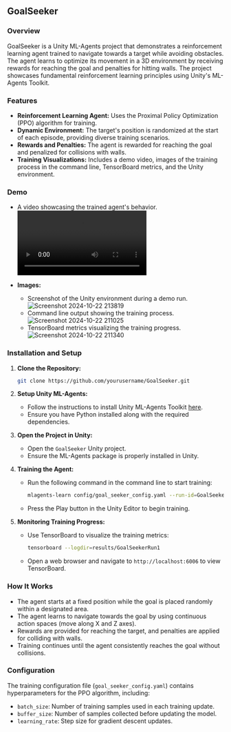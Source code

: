 ## GoalSeeker

### Overview
GoalSeeker is a Unity ML-Agents project that demonstrates a reinforcement learning agent trained to navigate towards a target while avoiding obstacles. The agent learns to optimize its movement in a 3D environment by receiving rewards for reaching the goal and penalties for hitting walls. The project showcases fundamental reinforcement learning principles using Unity's ML-Agents Toolkit.

### Features
- **Reinforcement Learning Agent:** Uses the Proximal Policy Optimization (PPO) algorithm for training.
- **Dynamic Environment:** The target's position is randomized at the start of each episode, providing diverse training scenarios.
- **Rewards and Penalties:** The agent is rewarded for reaching the goal and penalized for collisions with walls.
- **Training Visualizations:** Includes a demo video, images of the training process in the command line, TensorBoard metrics, and the Unity environment.

### Demo
- A video showcasing the trained agent's behavior.
  <video src="https://github.com/user-attachments/assets/41a070d4-94a1-48d6-9d00-b19045e84ba0" controls="controls" style="max-width: 100%;">
    Your browser does not support the video tag.
  </video>
  
- **Images:**
  - Screenshot of the Unity environment during a demo run.
    ![Screenshot 2024-10-22 213819](https://github.com/user-attachments/assets/7eb863f8-6339-4be5-b397-34ae5445923c)
  - Command line output showing the training process.
    ![Screenshot 2024-10-22 211025](https://github.com/user-attachments/assets/e5b0c3c7-e131-40c7-a7ce-5546ac54ad25)
  - TensorBoard metrics visualizing the training progress.
    ![Screenshot 2024-10-22 211340](https://github.com/user-attachments/assets/26c08d79-efe6-4408-8bc5-dd9cbd34fc67)

### Installation and Setup
1. **Clone the Repository:**
   ```bash
   git clone https://github.com/yourusername/GoalSeeker.git
   ```
2. **Setup Unity ML-Agents:**
   - Follow the instructions to install Unity ML-Agents Toolkit [here](https://github.com/Unity-Technologies/ml-agents).
   - Ensure you have Python installed along with the required dependencies.

3. **Open the Project in Unity:**
   - Open the `GoalSeeker` Unity project.
   - Ensure the ML-Agents package is properly installed in Unity.

4. **Training the Agent:**
   - Run the following command in the command line to start training:
     ```bash
     mlagents-learn config/goal_seeker_config.yaml --run-id=GoalSeekerRun1
     ```
   - Press the Play button in the Unity Editor to begin training.

5. **Monitoring Training Progress:**
   - Use TensorBoard to visualize the training metrics:
     ```bash
     tensorboard --logdir=results/GoalSeekerRun1
     ```
   - Open a web browser and navigate to `http://localhost:6006` to view TensorBoard.

### How It Works
- The agent starts at a fixed position while the goal is placed randomly within a designated area.
- The agent learns to navigate towards the goal by using continuous action spaces (move along X and Z axes).
- Rewards are provided for reaching the target, and penalties are applied for colliding with walls.
- Training continues until the agent consistently reaches the goal without collisions.




### Configuration
The training configuration file (`goal_seeker_config.yaml`) contains hyperparameters for the PPO algorithm, including:
- `batch_size`: Number of training samples used in each training update.
- `buffer_size`: Number of samples collected before updating the model.
- `learning_rate`: Step size for gradient descent updates.
